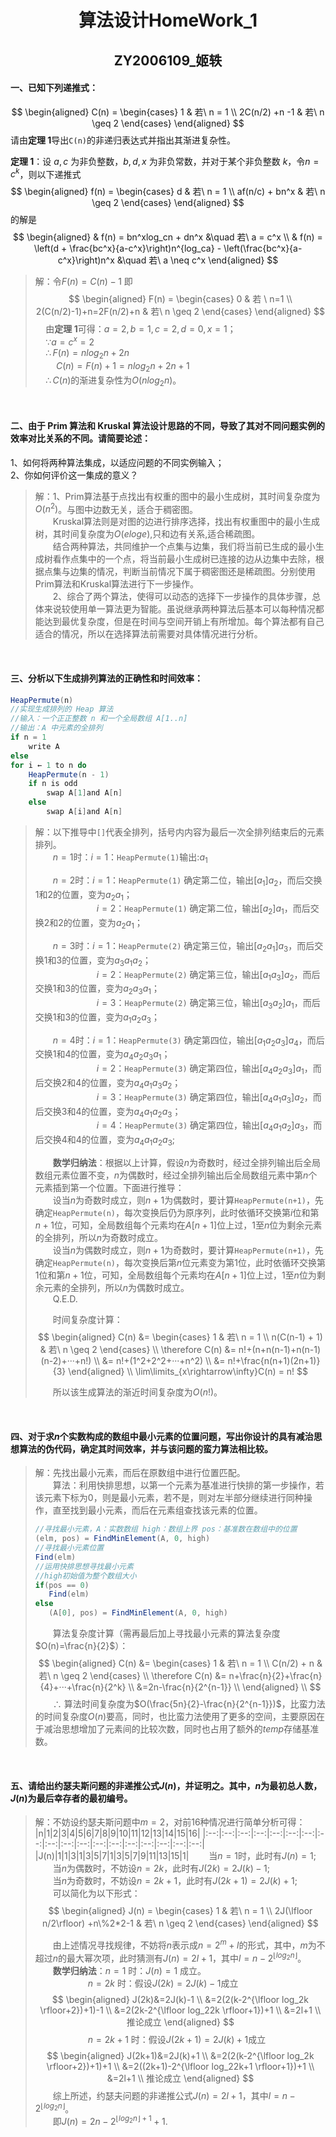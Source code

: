<script type="text/javascript" src="http://cdn.mathjax.org/mathjax/latest/MathJax.js?config=TeX-AMS-MML_HTMLorMML"></script>
<script type="text/x-mathjax-config">
    MathJax.Hub.Config({ tex2jax: {inlineMath: [['$', '$']]}, messageStyle: "none" });
</script>

# <div align = "center">算法设计HomeWork_1</div>

## <div align = "center">ZY2006109_姬轶</div>

#### 一、已知下列递推式：
$$
\begin{aligned}
C(n) = \begin{cases}
    1 & 若\ n = 1 \\
    2C(n/2) +n -1 & 若\ n \geq 2
\end{cases}
\end{aligned}
$$
请由**定理 1**导出`C(n)`的非递归表达式并指出其渐进复杂性。

**定理 1**：设 $a,c$ 为非负整数，$b,d,x$ 为非负常数，并对于某个非负整数 $k$，令$n=c^k$，则以下递推式
$$
\begin{aligned}
f(n) = \begin{cases}
    d & 若\ n = 1 \\
    af(n/c) + bn^x & 若\ n \geq 2
\end{cases}
\end{aligned}
$$
的解是
$$
\begin{aligned}
    & f(n) = bn^xlog_cn + dn^x &\quad 若\ a = c^x \\
    & f(n) = \left(d + \frac{bc^x}{a-c^x}\right)n^{log_ca} - \left(\frac{bc^x}{a-c^x}\right)n^x &\quad 若\ a \neq c^x
\end{aligned}
$$

> 解：令$F(n)=C(n)-1$
 即
> $$
\begin{aligned}
 F(n) = \begin{cases}
     0 & 若 \ n=1 \\
     2(C(n/2)-1)+n=2F(n/2)+n & 若\ n \geq 2
 \end{cases}
 \end{aligned}
> $$
> $\quad$由**定理 1**可得：$a=2,b=1,c=2,d=0,x=1$；</br>
$\quad\because a=c^x=2$</br>
$\quad\therefore F\left(n\right)=nlog_2n+2n$</br>
$\quad\quad C\left(n\right)=F\left(n\right)+1=nlog_2n+2n+1$</br>
$\quad\therefore C(n)$的渐进复杂性为$O(nlog_2n)$。

</br>

#### 二、由于 Prim 算法和 Kruskal 算法设计思路的不同，导致了其对不同问题实例的效率对比关系的不同。请简要论述：
1、如何将两种算法集成，以适应问题的不同实例输入；</br>
2、你如何评价这一集成的意义？
> 解：1、Prim算法基于点找出有权重的图中的最小生成树，其时间复杂度为$O(n^2)$。与图中边数无关，适合于稠密图。</br>
> &emsp;&emsp;Kruskal算法则是对图的边进行排序选择，找出有权重图中的最小生成树，其时间复杂度为$O(eloge)$,只和边有关系,适合稀疏图。</br>
> &emsp;&emsp;结合两种算法，共同维护一个点集与边集，我们将当前已生成的最小生成树看作点集中的一个点，将当前最小生成树已连接的边从边集中去除，根据点集与边集的情况，判断当前情况下属于稠密图还是稀疏图。分别使用Prim算法和Kruskal算法进行下一步操作。</br>
> &emsp;&emsp;2、综合了两个算法，使得可以动态的选择下一步操作的具体步骤，总体来说较使用单一算法更为智能。虽说继承两种算法后基本可以每种情况都能达到最优复杂度，但是在时间与空间开销上有所增加。每个算法都有自己适合的情况，所以在选择算法前需要对具体情况进行分析。

</br>

#### 三、分析以下生成排列算法的正确性和时间效率：
```java
HeapPermute(n)
//实现生成排列的 Heap 算法
//输入：一个正正整数 n 和一个全局数组 A[1..n]
//输出：A 中元素的全排列
if n = 1
    write A
else
for i ← 1 to n do
    HeapPermute(n - 1)
    if n is odd
        swap A[1]and A[n]
    else 
        swap A[i]and A[n]
```
> 解：以下推导中`[]`代表全排列，括号内内容为最后一次全排列结束后的元素排列。</br>
> &emsp;&emsp;$n=1$时：$i=1$：`HeapPermute(1)`输出:$a_1$
> 
> &emsp;&emsp;$n=2$时：$i=1$：`HeapPermute(1)` 确定第二位，输出$[a_1]a_2$，而后交换1和2的位置，变为$a_2a_1$；</br>
> &emsp;&emsp;&emsp;&emsp;&emsp;&emsp;&emsp;$i=2$：`HeapPermute(1)` 确定第二位，输出$[a_2]a_1$，而后交换2和2的位置，变为$a_2a_1$；
> 
> &emsp;&emsp;$n=3$时：$i=1$：`HeapPermute(2)` 确定第三位，输出$[a_2a_1]a_3$，而后交换1和3的位置，变为$a_3a_1a_2$；</br>
> &emsp;&emsp;&emsp;&emsp;&emsp;&emsp;&emsp;$i=2$：`HeapPermute(2)` 确定第三位，输出$[a_1a_3]a_2$，而后交换1和3的位置，变为$a_2a_3a_1$；</br>
> &emsp;&emsp;&emsp;&emsp;&emsp;&emsp;&emsp;$i=3$：`HeapPermute(2)` 确定第三位，输出$[a_3a_2]a_1$，而后交换1和3的位置，变为$a_1a_2a_3$；
>
> &emsp;&emsp;$n=4$时：$i=1$：`HeapPermute(3)` 确定第四位，输出$[a_1a_2a_3]a_4$，而后交换1和4的位置，变为$a_4a_2a_3a_1$；</br>
> &emsp;&emsp;&emsp;&emsp;&emsp;&emsp;&emsp;$i=2$：`HeapPermute(3)` 确定第四位，输出$[a_4a_2a_3]a_1$，而后交换2和4的位置，变为$a_4a_1a_3a_2$；</br>
> &emsp;&emsp;&emsp;&emsp;&emsp;&emsp;&emsp;$i=3$：`HeapPermute(3)` 确定第四位，输出$[a_4a_1a_3]a_2$，而后交换3和4的位置，变为$a_4a_1a_2a_3$；</br>
> &emsp;&emsp;&emsp;&emsp;&emsp;&emsp;&emsp;$i=4$：`HeapPermute(3)` 确定第四位，输出$[a_4a_1a_2]a_3$，而后交换4和4的位置，变为$a_4a_1a_2a_3$;
> 
> &emsp;&emsp;**数学归纳法**：根据以上计算，假设$n$为奇数时，经过全排列输出后全局数组元素位置不变，$n$为偶数时，经过全排列输出后全局数组元素中第$n$个元素插到第一个位置。下面进行推导：</br>
> &emsp;&emsp;设当$n$为奇数时成立，则$n+1$为偶数时，要计算`HeapPermute(n+1)`，先确定`HeapPermute(n)`，每次变换后仍为原序列，此时依循环交换第$i$位和第$n+1$位，可知，全局数组每个元素均在$A[n+1]$位上过，$1$至$n$位为剩余元素的全排列，所以$n$为奇数时成立。</br>
> &emsp;&emsp;设当$n$为偶数时成立，则$n+1$为奇数时，要计算`HeapPermute(n+1)`，先确定`HeapPermute(n)`，每次变换后第$n$位元素变为第$1$位，此时依循环交换第$1$位和第$n+1$位，可知，全局数组每个元素均在$A[n+1]$位上过，$1$至$n$位为剩余元素的全排列，所以$n$为偶数时成立。</br>
> &emsp;&emsp;Q.E.D.</br>
> 
> &emsp;&emsp;时间复杂度计算：
> $$
\begin{aligned}
C(n) &= \begin{cases}
    1 & 若\ n = 1 \\
    n(C(n-1) + 1) & 若\ n \geq 2
\end{cases} \\
\therefore C(n) &= n!+(n+n(n-1)+n(n-1)(n-2)+···+n!) \\
&= n!+(1^2+2^2+···+n^2) \\
&= n!+\frac{n(n+1)(2n+1)}{3}
\end{aligned} \\
\lim\limits_{x\rightarrow\infty}C(n) = n!
> $$
> 
> &emsp;&emsp;所以该生成算法的渐近时间复杂度为$O(n!)。$

</br>

#### 四、对于求$n$个实数构成的数组中最小元素的位置问题，写出你设计的具有减治思想算法的伪代码，确定其时间效率，并与该问题的蛮力算法相比较。

> 解：先找出最小元素，而后在原数组中进行位置匹配。</br>
> &emsp;&emsp;算法：利用快排思想，以第一个元素为基准进行快排的第一步操作，若该元素下标为0，则是最小元素，若不是，则对左半部分继续进行同种操作，直至找到最小元素，而后在元素组查找该元素的位置。</br>
> ```java
> //寻找最小元素，A：实数数组 high：数组上界 pos：基准数在数组中的位置
> (elm, pos) = FindMinElement(A, 0, high)
> //寻找最小元素位置
> Find(elm)
> //运用快排思想寻找最小元素
> //high初始值为整个数组大小
> if(pos == 0)
>    Find(elm)
>else 
>    (A[0], pos) = FindMinElement(A, 0, high)
> ```
>&emsp;&emsp;算法复杂度计算（需再最后加上寻找最小元素的算法复杂度$O(n)=\frac{n}{2}$）：
> $$
\begin{aligned}
C(n) &= \begin{cases}
    1 & 若\ n = 1 \\
    C(n/2) + n & 若\ n \geq 2
\end{cases} \\
\therefore C(n) &= n+\frac{n}{2}+\frac{n}{4}+···+\frac{n}{2^k} \\
&=2n-\frac{n}{2^{n-1}} \\
\end{aligned} \\
> $$
> &emsp;&emsp;$\therefore$ 算法时间复杂度为$O(\frac{5n}{2}-\frac{n}{2^{n-1}})$，比蛮力法的时间复杂度$O(n)$要高，同时，也比蛮力法使用了更多的空间，主要原因在于减治思想增加了元素间的比较次数，同时也占用了额外的$temp$存储基准数。

</br>

#### 五、请给出约瑟夫斯问题的非递推公式$J(n)$，并证明之。其中，$n$为最初总人数，$J(n)$为最后幸存者的最初编号。
> 解：不妨设约瑟夫斯问题中$m=2$，对前16种情况进行简单分析可得：</br>
> |n|1|2|3|4|5|6|7|8|9|10|11|12|13|14|15|16|
> |:--:|:--:|:--:|:--:|:--:|:--:|:--:|:--:|:--:|:--:|:--:|:--:|:--:|:--:|:--:|:--:|:--:|:--:|
> |J(n)|1|1|3|1|3|5|7|1|3|5|7|9|11|13|15|1|
> &emsp;&emsp;当$n=1$时，此时有$J(n)=1$;</br>
> &emsp;&emsp;当$n$为偶数时，不妨设$n=2k$，此时有$J(2k)=2J(k)-1$;</br>
> &emsp;&emsp;当$n$为奇数时，不妨设$n=2k+1$，此时有$J(2k+1)=2J(k)+1$;</br>
> &emsp;&emsp;可以简化为以下形式：
> $$
\begin{aligned}
J(n) = \begin{cases}
    1 & 若\ n = 1 \\
    2J(\lfloor n/2\rfloor) +n\%2*2-1 & 若\ n \geq 2
\end{cases}
\end{aligned}
> $$
> 
> &emsp;&emsp;由上述情况寻找规律，不妨将$n$表示成$n=2^m+l$的形式，其中，$m$为不超过$n$的最大幂次项，此时猜测有$J(n)=2l+1$，其中$l=n-2^{\lfloor log_2n \rfloor}$。</br>
> &emsp;&emsp;**数学归纳法**：$n=1$ 时：$J(n)=1$ 成立。</br>
> &emsp;&emsp;&emsp;&emsp;&emsp;&emsp;$n=2k$ 时：假设$J(2k)=2J(k)-1$成立</br>
> $$
\begin{aligned}
J(2k)&=2J(k)-1 \\
&=2(2(k-2^{\lfloor log_2k \rfloor+2})+1)-1 \\
&=2(2k-2^{\lfloor log_22k \rfloor+1})+1 \\
&=2l+1 \\
推论成立
\end{aligned}
> $$
> &emsp;&emsp;&emsp;&emsp;&emsp;&emsp;$n=2k+1$ 时：假设$J(2k+1)=2J(k)+1$成立</br>
> $$
\begin{aligned}
J(2k+1)&=2J(k)+1 \\
&=2(2(k-2^{\lfloor log_2k \rfloor+2})+1)+1 \\
&=2((2k+1)-2^{\lfloor log_22k+1 \rfloor+1})+1 \\
&=2l+1 \\
推论成立
\end{aligned}
> $$
> &emsp;&emsp;综上所述，约瑟夫问题的非递推公式$J(n)=2l+1$，其中$l=n-2^{\lfloor log_2n \rfloor}$。</br>
> &emsp;&emsp;即$J(n)=2n-2^{\lfloor log_2n \rfloor+1}+1$.

